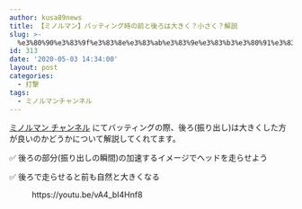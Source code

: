 ```yaml
---
author: kusa89news
title: 【ミノルマン】バッティング時の前と後ろは大きく？小さく？解説
slug: >-
  %e3%80%90%e3%83%9f%e3%83%8e%e3%83%ab%e3%83%9e%e3%83%b3%e3%80%91%e3%83%90%e3%83%83%e3%83%86%e3%82%a3%e3%83%b3%e3%82%b0%e6%99%82%e3%81%ae%e5%89%8d%e3%81%a8%e5%be%8c%e3%82%8d%e3%81%af%e5%a4%a7%e3%81%8d
id: 313
date: '2020-05-03 14:34:00'
layout: post
categories:
  - 打撃
tags:
  - ミノルマンチャンネル
---
```


[ミノルマン チャンネル](https://www.youtube.com/channel/UCZ7wA1SgkVC4-_fi8Aj9gRQ) にてバッティングの際、後ろ(振り出し)は大きくした方が良いのかどうかについて解説してくれてます。

✅ 後ろの部分(振り出しの瞬間)の加速するイメージでヘッドを走らせよう

✅ 後ろで走らせると前も自然と大きくなる

<figure class="wp-block-embed-youtube wp-block-embed is-type-video is-provider-youtube wp-embed-aspect-16-9 wp-has-aspect-ratio">

<div class="wp-block-embed__wrapper">https://youtu.be/vA4_bI4Hnf8</div>

</figure>
